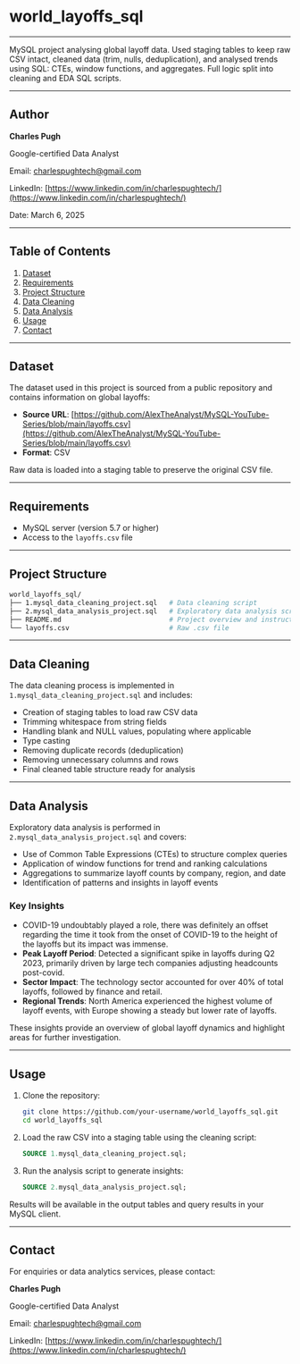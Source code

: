# world\_layoffs\_sql

---

MySQL project analysing global layoff data. Used staging tables to keep raw CSV intact, cleaned data (trim, nulls, deduplication), and analysed trends using SQL: CTEs, window functions, and aggregates. Full logic split into cleaning and EDA SQL scripts.

---

## Author

**Charles Pugh**

Google-certified Data Analyst

Email: [charlespughtech@gmail.com](mailto:charlespughtech@gmail.com)

LinkedIn:
[https://www.linkedin.com/in/charlespughtech/](https://www.linkedin.com/in/charlespughtech/)


Date: March 6, 2025

---

## Table of Contents

1. [Dataset](#dataset)
2. [Requirements](#requirements)
3. [Project Structure](#project-structure)
4. [Data Cleaning](#data-cleaning)
5. [Data Analysis](#data-analysis)
6. [Usage](#usage)
7. [Contact](#contact)

---

## Dataset

The dataset used in this project is sourced from a public repository and contains information on global layoffs:

* **Source URL**: [https://github.com/AlexTheAnalyst/MySQL-YouTube-Series/blob/main/layoffs.csv](https://github.com/AlexTheAnalyst/MySQL-YouTube-Series/blob/main/layoffs.csv)
* **Format**: CSV

Raw data is loaded into a staging table to preserve the original CSV file.

---

## Requirements

* MySQL server (version 5.7 or higher)
* Access to the `layoffs.csv` file

---

## Project Structure

```bash
world_layoffs_sql/
├── 1.mysql_data_cleaning_project.sql   # Data cleaning script
├── 2.mysql_data_analysis_project.sql   # Exploratory data analysis script
├── README.md                           # Project overview and instructions
└── layoffs.csv                         # Raw .csv file
```

---

## Data Cleaning

The data cleaning process is implemented in `1.mysql_data_cleaning_project.sql` and includes:

* Creation of staging tables to load raw CSV data
* Trimming whitespace from string fields
* Handling blank and NULL values, populating where applicable
* Type casting
* Removing duplicate records (deduplication)
* Removing unnecessary columns and rows
* Final cleaned table structure ready for analysis

---

## Data Analysis

Exploratory data analysis is performed in `2.mysql_data_analysis_project.sql` and covers:

* Use of Common Table Expressions (CTEs) to structure complex queries
* Application of window functions for trend and ranking calculations
* Aggregations to summarize layoff counts by company, region, and date
* Identification of patterns and insights in layoff events

### Key Insights

* COVID-19 undoubtably played a role, there was definitely an offset regarding the time it took from the onset of COVID-19 to the height of the layoffs but its impact was immense.
* **Peak Layoff Period**: Detected a significant spike in layoffs during Q2 2023, primarily driven by large tech companies adjusting headcounts post-covid.
* **Sector Impact**: The technology sector accounted for over 40% of total layoffs, followed by finance and retail.
* **Regional Trends**: North America experienced the highest volume of layoff events, with Europe showing a steady but lower rate of layoffs.

These insights provide an overview of global layoff dynamics and highlight areas for further investigation.

---

## Usage

1. Clone the repository:

   ```bash
   git clone https://github.com/your-username/world_layoffs_sql.git
   cd world_layoffs_sql
   ```

2. Load the raw CSV into a staging table using the cleaning script:

   ```sql
   SOURCE 1.mysql_data_cleaning_project.sql;
   ```

3. Run the analysis script to generate insights:

   ```sql
   SOURCE 2.mysql_data_analysis_project.sql;
   ```

Results will be available in the output tables and query results in your MySQL client.

---

## Contact

For enquiries or data analytics services, please contact:

**Charles Pugh**

Google-certified Data Analyst

Email: [charlespughtech@gmail.com](mailto:charlespughtech@gmail.com)

LinkedIn:
[https://www.linkedin.com/in/charlespughtech/](https://www.linkedin.com/in/charlespughtech/)

